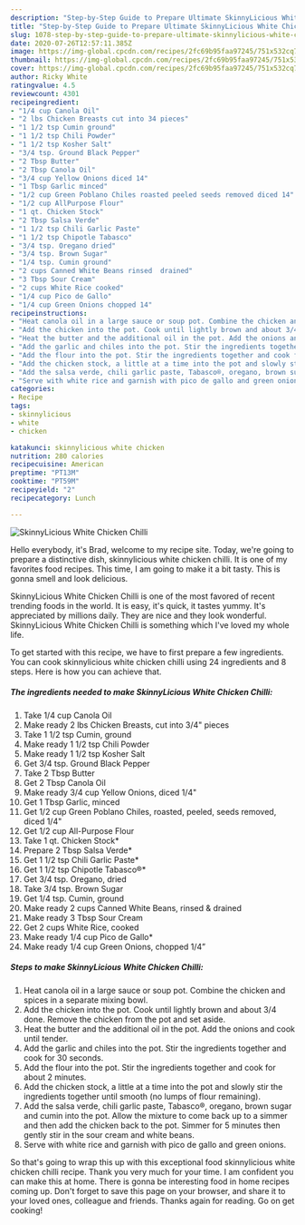 ```yaml
---
description: "Step-by-Step Guide to Prepare Ultimate SkinnyLicious White Chicken Chilli"
title: "Step-by-Step Guide to Prepare Ultimate SkinnyLicious White Chicken Chilli"
slug: 1078-step-by-step-guide-to-prepare-ultimate-skinnylicious-white-chicken-chilli
date: 2020-07-26T12:57:11.385Z
image: https://img-global.cpcdn.com/recipes/2fc69b95faa97245/751x532cq70/skinnylicious-white-chicken-chilli-recipe-main-photo.jpg
thumbnail: https://img-global.cpcdn.com/recipes/2fc69b95faa97245/751x532cq70/skinnylicious-white-chicken-chilli-recipe-main-photo.jpg
cover: https://img-global.cpcdn.com/recipes/2fc69b95faa97245/751x532cq70/skinnylicious-white-chicken-chilli-recipe-main-photo.jpg
author: Ricky White
ratingvalue: 4.5
reviewcount: 4301
recipeingredient:
- "1/4 cup Canola Oil"
- "2 lbs Chicken Breasts cut into 34 pieces"
- "1 1/2 tsp Cumin ground"
- "1 1/2 tsp Chili Powder"
- "1 1/2 tsp Kosher Salt"
- "3/4 tsp. Ground Black Pepper"
- "2 Tbsp Butter"
- "2 Tbsp Canola Oil"
- "3/4 cup Yellow Onions diced 14"
- "1 Tbsp Garlic minced"
- "1/2 cup Green Poblano Chiles roasted peeled seeds removed diced 14"
- "1/2 cup AllPurpose Flour"
- "1 qt. Chicken Stock"
- "2 Tbsp Salsa Verde"
- "1 1/2 tsp Chili Garlic Paste"
- "1 1/2 tsp Chipotle Tabasco"
- "3/4 tsp. Oregano dried"
- "3/4 tsp. Brown Sugar"
- "1/4 tsp. Cumin ground"
- "2 cups Canned White Beans rinsed  drained"
- "3 Tbsp Sour Cream"
- "2 cups White Rice cooked"
- "1/4 cup Pico de Gallo"
- "1/4 cup Green Onions chopped 14"
recipeinstructions:
- "Heat canola oil in a large sauce or soup pot. Combine the chicken and spices in a separate mixing bowl."
- "Add the chicken into the pot. Cook until lightly brown and about 3/4 done. Remove the chicken from the pot and set aside."
- "Heat the butter and the additional oil in the pot. Add the onions and cook until tender."
- "Add the garlic and chiles into the pot. Stir the ingredients together and cook for 30 seconds."
- "Add the flour into the pot. Stir the ingredients together and cook for about 2 minutes."
- "Add the chicken stock, a little at a time into the pot and slowly stir the ingredients together until smooth (no lumps of flour remaining)."
- "Add the salsa verde, chili garlic paste, Tabasco®, oregano, brown sugar and cumin into the pot. Allow the mixture to come back up to a simmer and then add the chicken back to the pot. Simmer for 5 minutes then gently stir in the sour cream and white beans."
- "Serve with white rice and garnish with pico de gallo and green onions."
categories:
- Recipe
tags:
- skinnylicious
- white
- chicken

katakunci: skinnylicious white chicken 
nutrition: 280 calories
recipecuisine: American
preptime: "PT13M"
cooktime: "PT59M"
recipeyield: "2"
recipecategory: Lunch

---
```



![SkinnyLicious White Chicken Chilli](https://img-global.cpcdn.com/recipes/2fc69b95faa97245/751x532cq70/skinnylicious-white-chicken-chilli-recipe-main-photo.jpg)

Hello everybody, it's Brad, welcome to my recipe site. Today, we're going to prepare a distinctive dish, skinnylicious white chicken chilli. It is one of my favorites food recipes. This time, I am going to make it a bit tasty. This is gonna smell and look delicious.

SkinnyLicious White Chicken Chilli is one of the most favored of recent trending foods in the world. It is easy, it's quick, it tastes yummy. It's appreciated by millions daily. They are nice and they look wonderful. SkinnyLicious White Chicken Chilli is something which I've loved my whole life.




To get started with this recipe, we have to first prepare a few ingredients. You can cook skinnylicious white chicken chilli using 24 ingredients and 8 steps. Here is how you can achieve that.

<!--inarticleads1-->

##### The ingredients needed to make SkinnyLicious White Chicken Chilli:

1. Take 1/4 cup Canola Oil
1. Make ready 2 lbs Chicken Breasts, cut into 3/4&#34; pieces
1. Take 1 1/2 tsp Cumin, ground
1. Make ready 1 1/2 tsp Chili Powder
1. Make ready 1 1/2 tsp Kosher Salt
1. Get 3/4 tsp. Ground Black Pepper
1. Take 2 Tbsp Butter
1. Get 2 Tbsp Canola Oil
1. Make ready 3/4 cup Yellow Onions, diced 1/4&#34;
1. Get 1 Tbsp Garlic, minced
1. Get 1/2 cup Green Poblano Chiles, roasted, peeled, seeds removed, diced 1/4&#34;
1. Get 1/2 cup All-Purpose Flour
1. Take 1 qt. Chicken Stock*
1. Prepare 2 Tbsp Salsa Verde*
1. Get 1 1/2 tsp Chili Garlic Paste*
1. Get 1 1/2 tsp Chipotle Tabasco®*
1. Get 3/4 tsp. Oregano, dried
1. Take 3/4 tsp. Brown Sugar
1. Get 1/4 tsp. Cumin, ground
1. Make ready 2 cups Canned White Beans, rinsed &amp; drained
1. Make ready 3 Tbsp Sour Cream
1. Get 2 cups White Rice, cooked
1. Make ready 1/4 cup Pico de Gallo*
1. Make ready 1/4 cup Green Onions, chopped 1/4”




<!--inarticleads2-->

##### Steps to make SkinnyLicious White Chicken Chilli:

1. Heat canola oil in a large sauce or soup pot. Combine the chicken and spices in a separate mixing bowl.
1. Add the chicken into the pot. Cook until lightly brown and about 3/4 done. Remove the chicken from the pot and set aside.
1. Heat the butter and the additional oil in the pot. Add the onions and cook until tender.
1. Add the garlic and chiles into the pot. Stir the ingredients together and cook for 30 seconds.
1. Add the flour into the pot. Stir the ingredients together and cook for about 2 minutes.
1. Add the chicken stock, a little at a time into the pot and slowly stir the ingredients together until smooth (no lumps of flour remaining).
1. Add the salsa verde, chili garlic paste, Tabasco®, oregano, brown sugar and cumin into the pot. Allow the mixture to come back up to a simmer and then add the chicken back to the pot. Simmer for 5 minutes then gently stir in the sour cream and white beans.
1. Serve with white rice and garnish with pico de gallo and green onions.




So that's going to wrap this up with this exceptional food skinnylicious white chicken chilli recipe. Thank you very much for your time. I am confident you can make this at home. There is gonna be interesting food in home recipes coming up. Don't forget to save this page on your browser, and share it to your loved ones, colleague and friends. Thanks again for reading. Go on get cooking!
